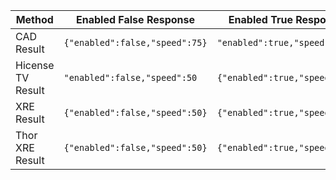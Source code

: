 | Method            | Enabled False Response         | Enabled True Response         |
| ----------------- | ------------------------------ | ----------------------------- |
| CAD Result        | `{"enabled":false,"speed":75}` | `"enabled":true,"speed":75}`  |
| Hicense TV Result | `"enabled":false,"speed":50`   | `{"enabled":true,"speed":50}` |
| XRE Result        | `{"enabled":false,"speed":50}` | `{"enabled":true,"speed":50}` |
| Thor XRE Result   | `{"enabled":false,"speed":50}` | `{"enabled":true,"speed":50}` |